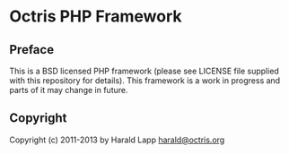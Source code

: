 Octris PHP Framework
====================

Preface
-------

This is a BSD licensed PHP framework (please see LICENSE file supplied with this repository
for details). This framework is a work in progress and parts of it may change in future.

Copyright
---------

Copyright (c) 2011-2013 by Harald Lapp <harald@octris.org>
